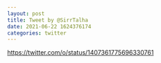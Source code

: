 ```yaml
--- 
layout: post 
title: Tweet by @SirrTalha 
date: 2021-06-22 1624376174 
categories: twitter 
--- 
```

https://twitter.com/o/status/1407361775696330761